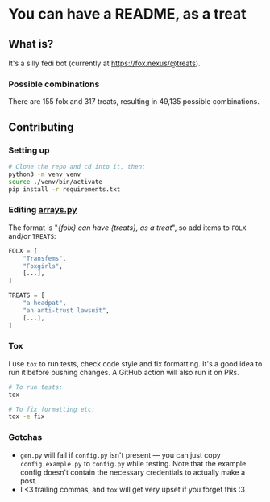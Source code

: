 # You can have a README, as a treat

## What is?
It's a silly fedi bot (currently at https://fox.nexus/@treats).

### Possible combinations
There are 155 folx and 317 treats, resulting in 49,135 possible combinations.

## Contributing
### Setting up
```bash
# Clone the repo and cd into it, then:
python3 -m venv venv
source ./venv/bin/activate
pip install -r requirements.txt
```

### Editing [arrays.py](arrays.py)
The format is "*{folx} can have {treats}, as a treat*", so add items to `FOLX` and/or `TREATS`:

```python
FOLX = [
    "Transfems",
    "Foxgirls",
    [...],
]

TREATS = [
    "a headpat",
    "an anti-trust lawsuit",
    [...],
]
```

### Tox
I use `tox` to run tests, check code style and fix formatting. It's a good idea to run it before pushing changes. A GitHub action will also run it on PRs.
```bash
# To run tests:
tox

# To fix formatting etc:
tox -e fix
```

### Gotchas
- `gen.py` will fail if `config.py` isn't present — you can just copy `config.example.py` to `config.py` while testing. Note that the example config doesn't contain the necessary credentials to actually make a post.
- I <3 trailing commas, and `tox` will get very upset if you forget this :3 
